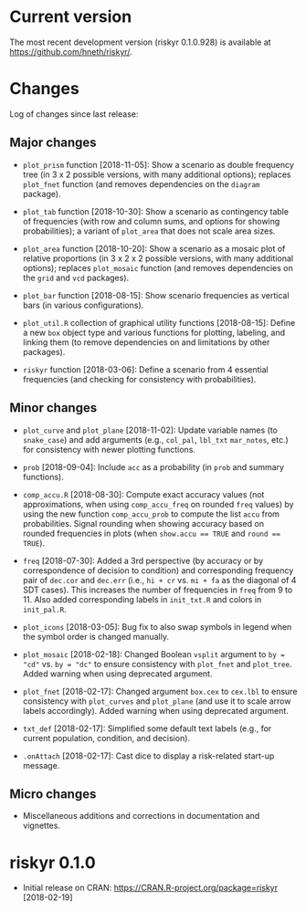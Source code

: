 
# Current version

The most recent development version (riskyr 0.1.0.928) is available at <https://github.com/hneth/riskyr/>. 

# Changes

Log of changes since last release: 

## Major changes

- `plot_prism` function [2018-11-05]: 
Show a scenario as double frequency tree (in 3 x 2 possible versions, with many additional options); 
replaces `plot_fnet` function (and removes dependencies on the `diagram` package).

- `plot_tab` function [2018-10-30]: 
Show a scenario as contingency table of frequencies (with row and column sums, and options for showing probabilities); 
a variant of `plot_area` that does not scale area sizes. 

- `plot_area` function [2018-10-20]: 
Show a scenario as a mosaic plot of relative proportions (in 3 x 2 x 2 possible versions, with many additional options); 
replaces `plot_mosaic` function (and removes dependencies on the `grid` and `vcd` packages).

- `plot_bar` function [2018-08-15]: 
Show scenario frequencies as vertical bars (in various configurations). 

- `plot_util.R` collection of graphical utility functions [2018-08-15]: 
Define a new `box` object type and various functions for plotting, labeling, and linking them 
(to remove dependencies on and limitations by other packages).

- `riskyr` function [2018-03-06]: 
Define a scenario from 4 essential frequencies (and checking for consistency with probabilities). 


## Minor changes

- `plot_curve` and `plot_plane` [2018-11-02]:
Update variable names (to `snake_case`) and add arguments (e.g., `col_pal`, `lbl_txt` `mar_notes`, etc.) for consistency with newer plotting functions. 

- `prob` [2018-09-04]: 
Include `acc` as a probability (in `prob` and summary functions). 

- `comp_accu.R` [2018-08-30]: 
Compute exact accuracy values (not approximations, when using `comp_accu_freq` on rounded `freq` values) by using the new function `comp_accu_prob` to compute the list `accu` from probabilities. Signal rounding when showing accuracy based on rounded frequencies in plots (when `show.accu == TRUE` and `round == TRUE`). 

- `freq` [2018-07-30]: 
Added a 3rd perspective (by accuracy or by correspondence of decision to condition) and corresponding frequency pair of `dec.cor` and `dec.err` (i.e., `hi + cr` vs. `mi + fa` as the diagonal of 4 SDT cases). This increases the number of frequencies in `freq` from 9 to 11. Also added corresponding labels in `init_txt.R` and colors in `init_pal.R`. 

- `plot_icons` [2018-03-05]: 
Bug fix to also swap symbols in legend when the symbol order is changed manually.

- `plot_mosaic` [2018-02-18]: 
Changed Boolean `vsplit` argument to `by = "cd"` vs. `by = "dc"` to ensure consistency with `plot_fnet` and `plot_tree`. Added warning when using deprecated argument. 

- `plot_fnet` [2018-02-17]: 
Changed argument `box.cex` to `cex.lbl` to ensure consistency with `plot_curves` and `plot_plane` (and use it to scale arrow labels accordingly). Added warning when using deprecated argument.

- `txt_def` [2018-02-17]: 
Simplified some default text labels (e.g., for current population, condition, and decision). 

- `.onAttach` [2018-02-17]: 
Cast dice to display a risk-related start-up message.


## Micro changes

- Miscellaneous additions and corrections in documentation and vignettes. 

# riskyr 0.1.0

- Initial release on CRAN: <https://CRAN.R-project.org/package=riskyr> [2018-02-19] 
